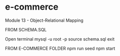 # e-commerce
Module 13 - Object-Relational Mapping

FROM SCHEMA.SQL

Open terminal
mysql -u root -p
source schema.sql
exit

FROM E-COMMERCE FOLDER
npm run seed
npm start

